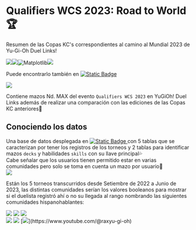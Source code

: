 # Qualifiers WCS 2023: Road to World🏆
Resumen de las Copas KC's correspondientes al camino al Mundial 2023 de Yu-Gi-Oh Duel Links!

![](https://img.shields.io/badge/Numpy-777BB4?style=for-the-badge&logo=numpy&logoColor=white)![](https://img.shields.io/badge/Pandas-2C2D72?style=for-the-badge&logo=pandas&logoColor=white)![Matplotlib](https://img.shields.io/badge/Matplotlib-%23ffffff.svg?style=for-the-badge&logo=Matplotlib&logoColor=black)![](https://img.shields.io/badge/Plotly-239120?style=for-the-badge&logo=plotly&logoColor=white) 

Puede encontrarlo también en [![Static Badge](https://img.shields.io/badge/build-Qualifiers_WCS_2023-brightgreen?logo=deepnote&label=KC%20CUP&color=%23AFEEEE)](https://deepnote.com/@luceldasilva/WCS-2023-Qualifiers-1st-Stage-Road-to-Worlds-Yu-Gi-Oh-Duel-Links-24b0dc8f-6b7d-40a4-9aa9-6a17cca1fb85)

![](https://i.imgur.com/cTV8HEY.png)

Contiene mazos Nd. MAX del evento `Qualifiers WCS 2023` en YuGiOh! Duel Links además de realizar una comparación con las ediciones de las Copas KC anteriores💎

## Conociendo los datos
Una base de datos desplegada en [![Static Badge](https://img.shields.io/badge/build-neon.tech-brightgreen?logo=postgresql&label=serverless&labelColor=%23AFEEEE&color=%237ff9c7)
](https://neon.tech) con 5 tablas que se caracterizan por tener los registros de los torneos y 2 tablas para identificar mazos `decks` y habilidades `skills` con su llave principal💦   
Cabe señalar que los usuarios tienen permitido estar en varias comunidades pero solo se toma en cuenta un mazo por usuario🎿   
[![](https://i.imgur.com/ELJpN4G.png)](https://dbdiagram.io/embed/64b750de02bd1c4a5e4eefa9)

Están los 5 torneos transcurridos desde Setiembre de 2022 a Junio de 2023, las distintas comunidades serían los valores booleanos para mostrar si el duelista registró ahí o no su llegada al rango nombrando las siguientes comunidades hispanohablantes:

[![](https://img.shields.io/youtube/channel/subscribers/UCntaHPDpcJgDRNf_W_DETkA?label=Zerotg&logo=youtube&style=for-the-badge)](https://www.youtube.com/@ZeroTG) [![](https://img.shields.io/youtube/channel/subscribers/UCBrumTmd9VbSW0mWesf8czw?label=zephracarl&logo=youtube&style=for-the-badge)](https://www.youtube.com/@ZephraCarl) [![](https://img.shields.io/youtube/channel/subscribers/UCv041WoJ7kTVyXsD4pctvOw?label=bryan%20nor%C3%A9n&logo=youtube&style=for-the-badge)](https://www.youtube.com/@BryanNoren)   
[![](https://img.shields.io/youtube/channel/subscribers/UCSJhvpXNChrL18yL3ROfiiQ?label=xenoblur&logo=youtube&style=for-the-badge)](https://www.youtube.com/@XenoBlur) [![](https://img.shields.io/youtube/channel/subscribers/UCjsHwfYzlxzUnXTVxAXlwsw?style=for-the-badge&logo=youtube&label=Yami%20Glen)](https://www.youtube.com/@YamiGlen) [![](https://img.shields.io/youtube/channel/subscribers/UCHiaJWQfdcccXYmVCakvtvA?style=for-the-badge&logo=youtube&label=Rax%20Yu-Gi-Oh!)](https://www.youtube.com/@raxyu-gi-oh)
